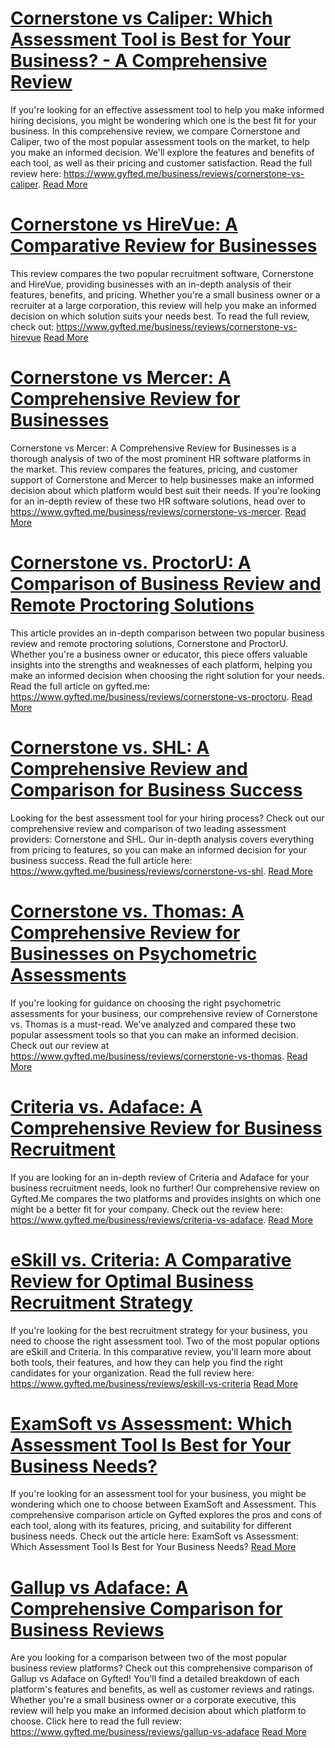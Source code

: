 # [Cornerstone vs Caliper: Which Assessment Tool is Best for Your Business? - A Comprehensive Review](https://www.gyfted.me/business/reviews/cornerstone-vs-caliper)

If you're looking for an effective assessment tool to help you make informed hiring decisions, you might be wondering which one is the best fit for your business. In this comprehensive review, we compare Cornerstone and Caliper, two of the most popular assessment tools on the market, to help you make an informed decision. We'll explore the features and benefits of each tool, as well as their pricing and customer satisfaction. Read the full review here: https://www.gyfted.me/business/reviews/cornerstone-vs-caliper. [Read More](https://www.gyfted.me/business/reviews/cornerstone-vs-caliper)

# [Cornerstone vs HireVue: A Comparative Review for Businesses](https://www.gyfted.me/business/reviews/cornerstone-vs-hirevue)

This review compares the two popular recruitment software, Cornerstone and HireVue, providing businesses with an in-depth analysis of their features, benefits, and pricing. Whether you're a small business owner or a recruiter at a large corporation, this review will help you make an informed decision on which solution suits your needs best. To read the full review, check out: https://www.gyfted.me/business/reviews/cornerstone-vs-hirevue [Read More](https://www.gyfted.me/business/reviews/cornerstone-vs-hirevue)

# [Cornerstone vs Mercer: A Comprehensive Review for Businesses](https://www.gyfted.me/business/reviews/cornerstone-vs-mercer)

Cornerstone vs Mercer: A Comprehensive Review for Businesses is a thorough analysis of two of the most prominent HR software platforms in the market. This review compares the features, pricing, and customer support of Cornerstone and Mercer to help businesses make an informed decision about which platform would best suit their needs. If you're looking for an in-depth review of these two HR software solutions, head over to https://www.gyfted.me/business/reviews/cornerstone-vs-mercer. [Read More](https://www.gyfted.me/business/reviews/cornerstone-vs-mercer)

# [Cornerstone vs. ProctorU: A Comparison of Business Review and Remote Proctoring Solutions](https://www.gyfted.me/business/reviews/cornerstone-vs-proctoru)

This article provides an in-depth comparison between two popular business review and remote proctoring solutions, Cornerstone and ProctorU. Whether you're a business owner or educator, this piece offers valuable insights into the strengths and weaknesses of each platform, helping you make an informed decision when choosing the right solution for your needs. Read the full article on gyfted.me: https://www.gyfted.me/business/reviews/cornerstone-vs-proctoru. [Read More](https://www.gyfted.me/business/reviews/cornerstone-vs-proctoru)

# [Cornerstone vs. SHL: A Comprehensive Review and Comparison for Business Success](https://www.gyfted.me/business/reviews/cornerstone-vs-shl)

Looking for the best assessment tool for your hiring process? Check out our comprehensive review and comparison of two leading assessment providers: Cornerstone and SHL. Our in-depth analysis covers everything from pricing to features, so you can make an informed decision for your business success. Read the full article here: https://www.gyfted.me/business/reviews/cornerstone-vs-shl. [Read More](https://www.gyfted.me/business/reviews/cornerstone-vs-shl)

# [Cornerstone vs. Thomas: A Comprehensive Review for Businesses on Psychometric Assessments](https://www.gyfted.me/business/reviews/cornerstone-vs-thomas)

If you're looking for guidance on choosing the right psychometric assessments for your business, our comprehensive review of Cornerstone vs. Thomas is a must-read. We've analyzed and compared these two popular assessment tools so that you can make an informed decision. Check out our review at https://www.gyfted.me/business/reviews/cornerstone-vs-thomas. [Read More](https://www.gyfted.me/business/reviews/cornerstone-vs-thomas)

# [Criteria vs. Adaface: A Comprehensive Review for Business Recruitment](https://www.gyfted.me/business/reviews/criteria-vs-adaface)

If you are looking for an in-depth review of Criteria and Adaface for your business recruitment needs, look no further! Our comprehensive review on Gyfted.Me compares the two platforms and provides insights on which one might be a better fit for your company. Check out the review here: https://www.gyfted.me/business/reviews/criteria-vs-adaface. [Read More](https://www.gyfted.me/business/reviews/criteria-vs-adaface)

# [eSkill vs. Criteria: A Comparative Review for Optimal Business Recruitment Strategy](https://www.gyfted.me/business/reviews/eskill-vs-criteria)

If you're looking for the best recruitment strategy for your business, you need to choose the right assessment tool. Two of the most popular options are eSkill and Criteria. In this comparative review, you'll learn more about both tools, their features, and how they can help you find the right candidates for your organization. Read the full review here: https://www.gyfted.me/business/reviews/eskill-vs-criteria [Read More](https://www.gyfted.me/business/reviews/eskill-vs-criteria)

# [ExamSoft vs Assessment: Which Assessment Tool Is Best for Your Business Needs?](https://www.gyfted.me/business/reviews/examsoft-vs-assessment)

If you're looking for an assessment tool for your business, you might be wondering which one to choose between ExamSoft and Assessment. This comprehensive comparison article on Gyfted explores the pros and cons of each tool, along with its features, pricing, and suitability for different business needs. Check out the article here: ExamSoft vs Assessment: Which Assessment Tool Is Best for Your Business Needs? [Read More](https://www.gyfted.me/business/reviews/examsoft-vs-assessment)

# [Gallup vs Adaface: A Comprehensive Comparison for Business Reviews](https://www.gyfted.me/business/reviews/gallup-vs-adaface)

Are you looking for a comparison between two of the most popular business review platforms? Check out this comprehensive comparison of Gallup vs Adaface on Gyfted! You'll find a detailed breakdown of each platform's features and benefits, as well as customer reviews and ratings. Whether you're a small business owner or a corporate executive, this review will help you make an informed decision about which platform to choose. Click here to read the full review: https://www.gyfted.me/business/reviews/gallup-vs-adaface [Read More](https://www.gyfted.me/business/reviews/gallup-vs-adaface)


